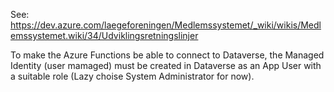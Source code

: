 See: https://dev.azure.com/laegeforeningen/Medlemssystemet/_wiki/wikis/Medlemssystemet.wiki/34/Udviklingsretningslinjer

To make the Azure Functions be able to connect to Dataverse, the Managed Identity (user mamaged) must be created in Dataverse as an App User with a suitable role (Lazy choise System Administrator for now).